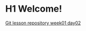 # H1 Welcome!
[Git lesson repository week01 day02](https://github.com/deeperdesign/git-lesson-repository "Green Fox week01 day02")
